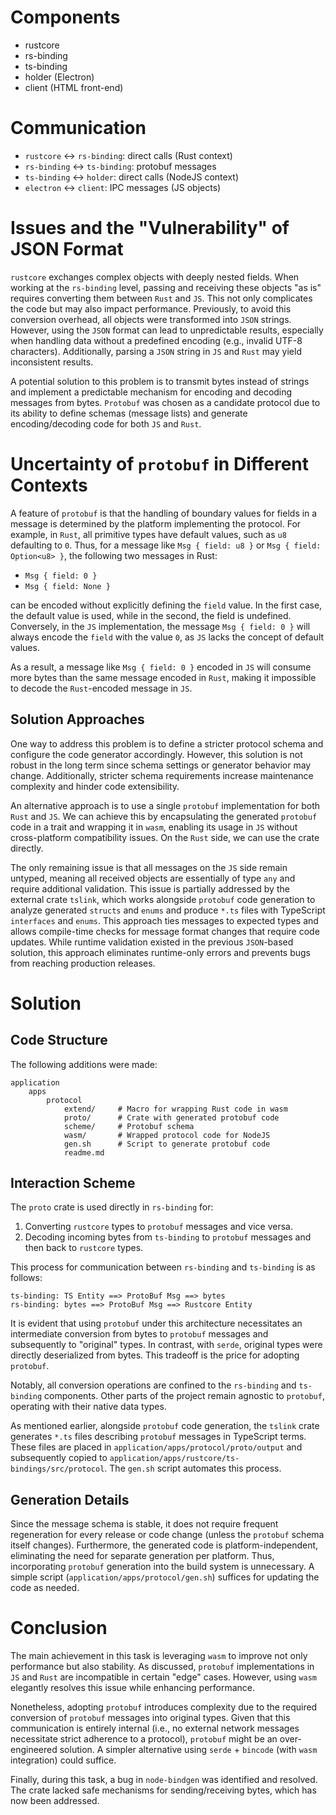 # Components
- rustcore
- rs-binding
- ts-binding
- holder (Electron)
- client (HTML front-end)

# Communication

- `rustcore` <-> `rs-binding`: direct calls (Rust context)
- `rs-binding` <-> `ts-binding`: protobuf messages
- `ts-binding` <-> `holder`: direct calls (NodeJS context)
- `electron` <-> `client`: IPC messages (JS objects)

# Issues and the "Vulnerability" of JSON Format

`rustcore` exchanges complex objects with deeply nested fields. When working at the `rs-binding` level, passing and receiving these objects "as is" requires converting them between `Rust` and `JS`. This not only complicates the code but may also impact performance. Previously, to avoid this conversion overhead, all objects were transformed into `JSON` strings. However, using the `JSON` format can lead to unpredictable results, especially when handling data without a predefined encoding (e.g., invalid UTF-8 characters). Additionally, parsing a `JSON` string in `JS` and `Rust` may yield inconsistent results.

A potential solution to this problem is to transmit bytes instead of strings and implement a predictable mechanism for encoding and decoding messages from bytes. `Protobuf` was chosen as a candidate protocol due to its ability to define schemas (message lists) and generate encoding/decoding code for both `JS` and `Rust`.

# Uncertainty of `protobuf` in Different Contexts

A feature of `protobuf` is that the handling of boundary values for fields in a message is determined by the platform implementing the protocol. For example, in `Rust`, all primitive types have default values, such as `u8` defaulting to `0`. Thus, for a message like `Msg { field: u8 }` or `Msg { field: Option<u8> }`, the following two messages in Rust:

- `Msg { field: 0 }`
- `Msg { field: None }`

can be encoded without explicitly defining the `field` value. In the first case, the default value is used, while in the second, the field is undefined. Conversely, in the `JS` implementation, the message `Msg { field: 0 }` will always encode the `field` with the value `0`, as `JS` lacks the concept of default values.

As a result, a message like `Msg { field: 0 }` encoded in `JS` will consume more bytes than the same message encoded in `Rust`, making it impossible to decode the `Rust`-encoded message in `JS`.

## Solution Approaches

One way to address this problem is to define a stricter protocol schema and configure the code generator accordingly. However, this solution is not robust in the long term since schema settings or generator behavior may change. Additionally, stricter schema requirements increase maintenance complexity and hinder code extensibility.

An alternative approach is to use a single `protobuf` implementation for both `Rust` and `JS`. We can achieve this by encapsulating the generated `protobuf` code in a trait and wrapping it in `wasm`, enabling its usage in `JS` without cross-platform compatibility issues. On the `Rust` side, we can use the crate directly.

The only remaining issue is that all messages on the `JS` side remain untyped, meaning all received objects are essentially of type `any` and require additional validation. This issue is partially addressed by the external crate `tslink`, which works alongside `protobuf` code generation to analyze generated `structs` and `enums` and produce `*.ts` files with TypeScript `interfaces` and `enums`. This approach ties messages to expected types and allows compile-time checks for message format changes that require code updates. While runtime validation existed in the previous `JSON`-based solution, this approach eliminates runtime-only errors and prevents bugs from reaching production releases.

# Solution

## Code Structure

The following additions were made:

```
application
    apps
        protocol
            extend/     # Macro for wrapping Rust code in wasm
            proto/      # Crate with generated protobuf code
            scheme/     # Protobuf schema
            wasm/       # Wrapped protocol code for NodeJS
            gen.sh      # Script to generate protobuf code
            readme.md
```

## Interaction Scheme

The `proto` crate is used directly in `rs-binding` for:

1. Converting `rustcore` types to `protobuf` messages and vice versa.
2. Decoding incoming bytes from `ts-binding` to `protobuf` messages and then back to `rustcore` types.

This process for communication between `rs-binding` and `ts-binding` is as follows:

```
ts-binding: TS Entity ==> ProtoBuf Msg ==> bytes 
rs-binding: bytes ==> ProtoBuf Msg ==> Rustcore Entity
```

It is evident that using `protobuf` under this architecture necessitates an intermediate conversion from bytes to `protobuf` messages and subsequently to "original" types. In contrast, with `serde`, original types were directly deserialized from bytes. This tradeoff is the price for adopting `protobuf`.

Notably, all conversion operations are confined to the `rs-binding` and `ts-binding` components. Other parts of the project remain agnostic to `protobuf`, operating with their native data types.

As mentioned earlier, alongside `protobuf` code generation, the `tslink` crate generates `*.ts` files describing `protobuf` messages in TypeScript terms. These files are placed in `application/apps/protocol/proto/output` and subsequently copied to `application/apps/rustcore/ts-bindings/src/protocol`. The `gen.sh` script automates this process.

## Generation Details

Since the message schema is stable, it does not require frequent regeneration for every release or code change (unless the `protobuf` schema itself changes). Furthermore, the generated code is platform-independent, eliminating the need for separate generation per platform. Thus, incorporating `protobuf` generation into the build system is unnecessary. A simple script (`application/apps/protocol/gen.sh`) suffices for updating the code as needed.

# Conclusion

The main achievement in this task is leveraging `wasm` to improve not only performance but also stability. As discussed, `protobuf` implementations in `JS` and `Rust` are incompatible in certain "edge" cases. However, using `wasm` elegantly resolves this issue while enhancing performance.

Nonetheless, adopting `protobuf` introduces complexity due to the required conversion of `protobuf` messages into original types. Given that this communication is entirely internal (i.e., no external network messages necessitate strict adherence to a protocol), `protobuf` might be an over-engineered solution. A simpler alternative using `serde` + `bincode` (with `wasm` integration) could suffice.

Finally, during this task, a bug in `node-bindgen` was identified and resolved. The crate lacked safe mechanisms for sending/receiving bytes, which has now been addressed.
